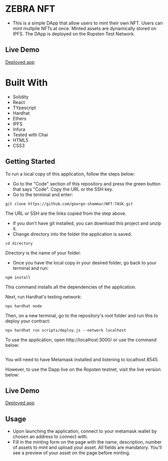 # ZEBRA NFT

- This is a simple DApp that allow users to mint their own NFT. Users can mint multpile NFTs at once. Minted assets are dynamically stored on IPFS. The DApp is deployed on the Ropsten Test Network.


## Live Demo
[Deployed app](https://frosty-carson-9d1a51.netlify.app/)

# Built With
- Solidity
- React
- TYpescript
- Hardhat
- Ethers
- IPFS
- Infura
- Tested with Chai
- HTML5
- CSS3

## Getting Started

To run a local copy of this application, follow the steps below:

- Go to the "Code" section of this repository and press the green button that says "Code". Copy the URL or the SSH key.
- Go to the terminal and enter:
```
git clone https://github.com/george-shammar/NFT-TASK.git
```

The URL or SSH are the links copied from the step above.

- If you don't have git installed, you can download this project and unzip it.
- Change directory into the folder the application is saved.
```
cd directory
```
Directory is the name of your folder.

- Once you have the local copy in your desired folder, go back to your terminal and run:
```
npm install
```

This command installs all the dependencies of the application.

Next, run Hardhat's testing network:
```
npx hardhat node
```
Then, on a new terminal, go to the repository's root folder and run this to deploy your contract:

```
npx hardhat run scripts/deploy.js --network localhost
```

To use the application, open http://localhost:3000/ or use the command below:

```npm start
```

You will need to have Metamask installed and listening to localhost 8545.

However, to use the Dapp live on the Ropsten testnet, visit the live version below:

## Live Demo
[Deployed app](https://frosty-carson-9d1a51.netlify.app/)

## Usage

- Upon launching the application, connect to your metamask wallet by chosen an address to connect with.
- Fill in the minting form on the page with the name, description, number of assets to mint and upload your asset. All fields are mandatory. You'll see a preview of your asset on the page before minting.
